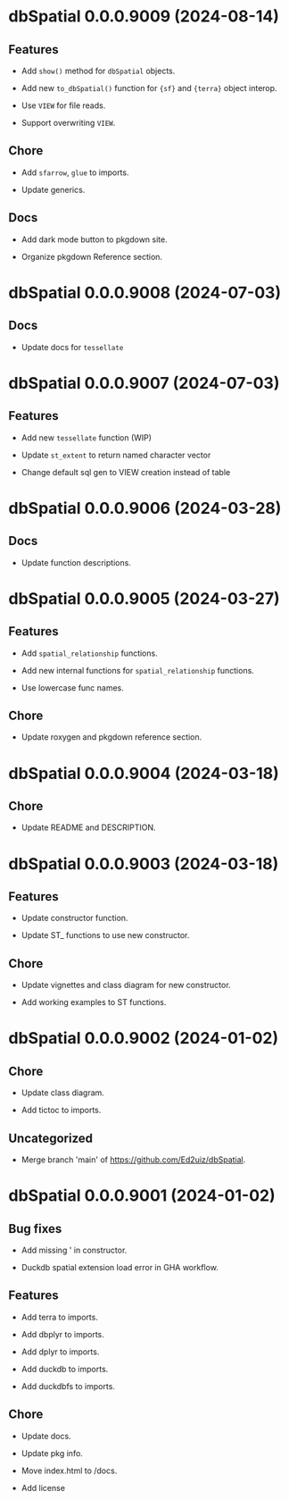 <!-- NEWS.md is maintained by https://cynkra.github.io/fledge, do not edit -->

# dbSpatial 0.0.0.9009 (2024-08-14)

## Features

- Add `show()` method for `dbSpatial` objects.

- Add new `to_dbSpatial()` function  for `{sf}` and `{terra}` object interop.

- Use `VIEW` for file reads.

- Support overwriting `VIEW`.

## Chore

- Add `sfarrow`, `glue` to imports.

- Update generics.

## Docs

- Add dark mode button to pkgdown site.

- Organize pkgdown Reference section.


# dbSpatial 0.0.0.9008 (2024-07-03)

## Docs

- Update docs for `tessellate`


# dbSpatial 0.0.0.9007 (2024-07-03)

## Features

- Add new `tessellate` function (WIP)

- Update `st_extent` to return named character vector

- Change default sql gen to VIEW creation instead of table


# dbSpatial 0.0.0.9006 (2024-03-28)

## Docs

- Update function descriptions.

# dbSpatial 0.0.0.9005 (2024-03-27)

## Features

- Add `spatial_relationship` functions.

- Add new internal functions for `spatial_relationship` functions.

- Use lowercase func names.

## Chore

- Update roxygen and pkgdown reference section.

# dbSpatial 0.0.0.9004 (2024-03-18)

## Chore

- Update README and DESCRIPTION.

# dbSpatial 0.0.0.9003 (2024-03-18)

## Features

- Update constructor function.

- Update ST_ functions to use new constructor.

## Chore

- Update vignettes and class diagram for new constructor.

- Add working examples to ST functions.

<!-- NEWS.md is maintained by https://fledge.cynkra.com, contributors should not edit this file -->

# dbSpatial 0.0.0.9002 (2024-01-02)

## Chore

- Update class diagram.

- Add tictoc to imports.

## Uncategorized

- Merge branch 'main' of https://github.com/Ed2uiz/dbSpatial.


# dbSpatial 0.0.0.9001 (2024-01-02)

## Bug fixes

- Add missing ' in constructor.

- Duckdb spatial extension load error in GHA workflow.

## Features

- Add terra to imports.

- Add dbplyr to imports.

- Add dplyr to imports.

- Add duckdb to imports.

- Add duckdbfs to imports.

## Chore

- Update docs.

- Update pkg info.

- Move index.html to /docs.

- Add license
